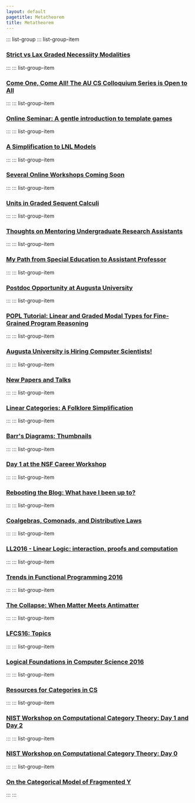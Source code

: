 ```yaml
---
layout: default
pagetitle: Metatheorem
title: Metatheorem
---
```


::: list-group
::: list-group-item
### [Strict vs Lax Graded Necessiity Modalities](/posts/2020-10-09-Strict-Actions.html)
:::
::: list-group-item
### [Come One, Come All! The AU CS Colloquium Series is Open to All](/posts/2020-08-17-Colloquium.html)
:::
::: list-group-item
### [Online Seminar: A gentle introduction to template games](/posts/2020-04-10-A-gentle-introduction-to-template-games.html)
:::
::: list-group-item
### [A Simplification to LNL Models](/posts/2020-04-02-A-Simplification-to-LNL-Models.html)
:::
::: list-group-item
### [Several Online Workshops Coming Soon](/posts/2020-04-08-Worshop-CFPs.html)
:::
::: list-group-item
### [Units in Graded Sequent Calculi](/posts/2020-03-25-Units-in-Graded-Sequent-Calculus.html)
:::
::: list-group-item
### [Thoughts on Mentoring Undergraduate Research Assistants](/posts/2019-11-05-Mentoring-Panel.html)
:::
::: list-group-item
### [My Path from Special Education to Assistant Professor](/posts/2019-08-02-Do-I-Belong-Here.html)
:::
::: list-group-item
### [Postdoc Opportunity at Augusta University](/posts/2019-07-25-Postdoc-Ad.html)
:::
::: list-group-item
### [POPL Tutorial: Linear and Graded Modal Types for Fine-Grained Program Reasoning](/posts/2018-11-08-POPL-Tutorial.html)
:::
::: list-group-item
### [Augusta University is Hiring Computer Scientists!](/posts/2018-09-19-Faculty-Search.html)
:::
::: list-group-item
### [New Papers and Talks](/posts/2018-07-29-New-Papers-and-Talks.html)
:::
::: list-group-item
### [Linear Categories: A Folklore Simplification](/posts/2018-07-24-Linear-Categories-A-Folklore-Simplification.html)
:::
::: list-group-item
### [Barr\'s Diagrams: Thumbnails](/posts/2018-07-19-Barrxy-Thumbnails.html)
:::
::: list-group-item
### [Day 1 at the NSF Career Workshop](/posts/2018-03-08-CAREER-Workshop-Day1.html)
:::
::: list-group-item
### [Rebooting the Blog: What have I been up to?](/posts/2017-11-20-Reboot-Linear-Dependent-Types.html)
:::
::: list-group-item
### [Coalgebras, Comonads, and Distributive Laws](/posts/2016-11-19-Coalgebras-Comonads-Distributive-Laws.html)
:::
::: list-group-item
### [LL2016 - Linear Logic: interaction, proofs and computation](/posts/2016-11-12-LL2016.html)
:::
::: list-group-item
### [Trends in Functional Programming 2016](/posts/2016-06-12-TFP16.html)
:::
::: list-group-item
### [The Collapse: When Matter Meets Antimatter](/posts/2016-04-23-Matter-Meets-AntiMatter.html)
:::
::: list-group-item
### [LFCS16: Topics](/posts/2016-01-06-LFCS16-Topics.html)
:::
::: list-group-item
### [Logical Foundations in Computer Science 2016](/posts/2016-01-04-LFCS16.html)
:::
::: list-group-item
### [Resources for Categories in CS](/posts/2015-12-06-Resources-CT-CS.html)
:::
::: list-group-item
### [NIST Workshop on Computational Category Theory: Day 1 and Day 2](/posts/2015-09-30-NIST-Workshop-Day1.html)
:::
::: list-group-item
### [NIST Workshop on Computational Category Theory: Day 0](/posts/2015-09-28-NIST-Workshop-Day0.html)
:::
::: list-group-item
### [On the Categorical Model of Fragmented Y](/posts/2014-12-01-CT-Model-Frag-Y.html)
:::
:::